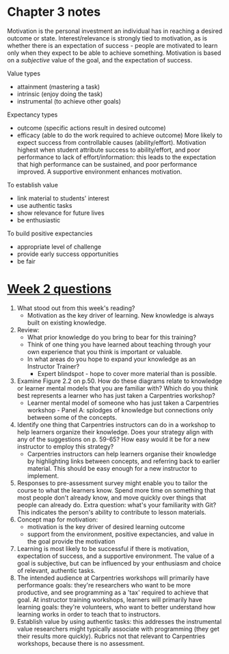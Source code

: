 # Chapter 3 notes
Motivation is the personal investment an individual has in reaching a desired outcome or state.
Interest/relevance is strongly tied to motivation, as is whether there is an expectation of success - people are motivated to learn only when they expect to be able to achieve something.
Motivation is based on a *subjective* value of the goal, and the expectation of success.

Value types
- attainment (mastering a task)
- intrinsic (enjoy doing the task)
- instrumental (to achieve other goals)

Expectancy types
- outcome (specific actions result in desired outcome)
- efficacy (able to do the work required to achieve outcome)
More likely to expect success from controllable causes (ability/effort).
Motivation highest when student attribute success to ability/effort, and poor performance
to lack of effort/information:
this leads to the expectation that high performance can be sustained, and poor performance improved.
A supportive environment enhances motivation.

To establish value
- link material to students' interest
- use authentic tasks
- show relevance for future lives
- be enthusiastic

To build positive expectancies
- appropriate level of challenge
- provide early success opportunities
- be fair

# [Week 2 questions](https://carpentries.github.io/trainer-training/02_week2_discussion_questions/index.html)
1. What stood out from this week's reading?
   - Motivation as the key driver of learning. New knowledge is always built on existing knowledge.
2. Review:
   - What prior knowledge do you bring to bear for this training?
   - Think of one thing you have learned about teaching through your own experience that you think is important or valuable.
   - In what areas do you hope to expand your knowledge as an Instructor Trainer?
       - Expert blindspot - hope to cover more material than is possible.
3. Examine Figure 2.2 on p.50. How do these diagrams relate to knowledge or learner mental models that you are familiar with? Which do you think best represents a learner who has just taken a Carpentries workshop?
   - Learner mental model of someone who has just taken a Carpentries workshop - Panel A: splodges of knowledge but connections only between some of the concepts.
4. Identify one thing that Carpentries instructors can do in a workshop to help learners organize their knowledge. Does your strategy align with any of the suggestions on p. 59-65? How easy would it be for a new instructor to employ this strategy?
   - Carpentries instructors can help learners organise their knowledge by highlighting links between concepts, and referring back to earlier material. This should be easy enough for a new instructor to implement.
5. Responses to pre-assessment survey might enable you to tailor the course to what the learners know. Spend more time on something that most people don't already know, and move quickly over things that people can already do.
Extra question: what's your familiarity with Git? This indicates the person's ability to contribute to lesson materials.
6. Concept map for motivation:
	- motivation is the key driver of desired learning outcome
	- support from the environment, positive expectancies, and value in the goal provide the motivation
7. Learning is most likely to be successful if there is motivation, expectation of success, and a supportive environment. The value of a goal is subjective, but can be influenced by your enthusiasm and choice of relevant, authentic tasks.
8. The intended audience at Carpentries workshops will primarily have performance goals: they're researchers who want to be more productive, and see programming as a 'tax' required to achieve that goal.
At instructor training workshops, learners will primarily have learning goals: they're volunteers, who want to better understand how learning works in order to teach that to instructors.
9. Establish value by using authentic tasks: this addresses the instrumental value researchers might typically associate with programming (they get their results more quickly).
Rubrics not that relevant to Carpentries workshops, because there is no assessment.
